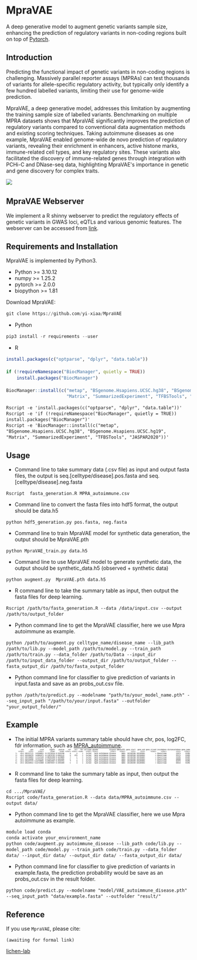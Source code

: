 # MpraVAE
A deep generative model to augment genetic variants sample size, enhancing the prediction of regulatory variants in non-coding regions built on top of [Pytorch](https://pytorch.org/).

## Introduction
Predicting the functional impact of genetic variants in non-coding regions is challenging. Massively parallel reporter assays (MPRAs) can test thousands of variants for allele-specific regulatory activity, but typically only identify a few hundred labelled variants, limiting their use for genome-wide prediction. 

MpraVAE, a deep generative model, addresses this limitation by augmenting the training sample size of labelled variants. Benchmarking on multiple MPRA datasets shows that MpraVAE significantly improves the prediction of regulatory variants compared to conventional data augmentation methods and existing scoring techniques. Taking autoimmune diseases as one example, MpraVAE enabled genome-wide de novo prediction of regulatory variants, revealing their enrichment in enhancers, active histone marks, immune-related cell types, and key regulatory sites. These variants also facilitated the discovery of immune-related genes through integration with PCHi-C and DNase-seq data, highlighting MpraVAE's importance in genetic and gene discovery for complex traits.

![](https://github.com/yi-xiaa/MpraVAE/blob/main/doc/Figure_1.png)

## MpraVAE Webserver
We implement a R shinny webserver to predict the regulatory effects of genetic variants in GWAS loci, eQTLs and various genomic features. The webserver can be accessed from [link](https://mpravae.rc.ufl.edu/).

## Requirements and Installation

MpraVAE is implemented by Python3.
- Python >= 3.10.12
- numpy >= 1.25.2
- pytorch >= 2.0.0
- biopython >= 1.81

Download MpraVAE:
```Python
git clone https://github.com/yi-xiaa/MpraVAE
```

- Python
```Python
pip3 install -r requirements --user
```

- R
```R
install.packages(c("optparse", "dplyr", "data.table"))

if (!requireNamespace("BiocManager", quietly = TRUE))
    install.packages("BiocManager")

BiocManager::install(c("metap", "BSgenome.Hsapiens.UCSC.hg38", "BSgenome.Hsapiens.UCSC.hg19", 
                       "Matrix", "SummarizedExperiment", "TFBSTools", "JASPAR2020"))
```

```command
Rscript -e 'install.packages(c("optparse", "dplyr", "data.table"))'
Rscript -e 'if (!requireNamespace("BiocManager", quietly = TRUE)) install.packages("BiocManager")'
Rscript -e 'BiocManager::install(c("metap", "BSgenome.Hsapiens.UCSC.hg38", "BSgenome.Hsapiens.UCSC.hg19", "Matrix", "SummarizedExperiment", "TFBSTools", "JASPAR2020"))'
```


## Usage
- Command line to take summary data (.csv file) as input and output fasta files, the output is seq.[celltype/disease].pos.fasta and seq.[celltype/disease].neg.fasta
```command
Rscript  fasta_generation.R MPRA_autoimmune.csv 
```

- Command line to convert the fasta files into hdf5 format, the output should be data.h5
```command
python hdf5_generation.py pos.fasta, neg.fasta
```

- Command line to train MpraVAE model for synthetic data generation, the output should be MpraVAE.pth
```command
python MpraVAE_train.py data.h5
```

- Command line to use MpraVAE model to generate synthetic data, the output should be synthetic_data.h5 (observed + synthetic data)
```command
python augment.py  MpraVAE.pth data.h5
```







- R command line to take the summary table as input, then output the fasta files for deep learning.
```command
Rscript /path/to/fasta_generation.R --data /data/input.csv --output /path/to/output_folder
```

- Python command line to get the MpraVAE classifier, here we use Mpra autoimmune as example.
```command
python /path/to/augment.py celltype_name/disease_name --lib_path /path/to/lib.py --model_path /path/to/model.py --train_path /path/to/train.py --data_folder /path/to/Data --input_dir /path/to/input_data_folder --output_dir /path/to/output_folder --fasta_output_dir /path/to/fasta_output_folder
```

- Python command line for classifier to give prediction of variants in input.fasta and save as an probs_out.csv file.
```command
python /path/to/predict.py --modelname "path/to/your_model_name.pth" --seq_input_path "/path/to/your/input.fasta" --outfolder "your_output_folder/"
```

## Example
- The initial MPRA variants summary table should have chr, pos, log2FC, fdr information, such as [MPRA_autoimmune](https://github.com/yi-xiaa/MpraVAE/blob/main/data/MPRA_autoimmune.csv).
![](https://github.com/yi-xiaa/MpraVAE/blob/main/doc/pic1.png)

- R command line to take the summary table as input, then output the fasta files for deep learning.
```command
cd .../MpraVAE/
Rscript code/fasta_generation.R --data data/MPRA_autoimmune.csv --output data/
```

- Python command line to get the MpraVAE classifier, here we use Mpra autoimmune as example.
```command
module load conda
conda activate your_environment_name
python code/augment.py autoimmune_disease --lib_path code/lib.py --model_path code/model.py --train_path code/train.py --data_folder data/ --input_dir data/ --output_dir data/ --fasta_output_dir data/
```

- Python command line for classifier to give prediction of variants in example.fasta, the prediction probability would be save as an probs_out.csv in the result folder.
```command
python code/predict.py --modelname "model/VAE_autoimmune_disease.pth" --seq_input_path "data/example.fasta" --outfolder "result/"
```

## Reference
If you use `MpraVAE`, please cite:

    (awaiting for formal link)


[lichen-lab](https://github.com/lichen-lab "https://github.com/lichen-lab")